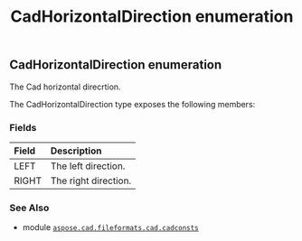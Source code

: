 ﻿---
title: CadHorizontalDirection enumeration
second_title: Aspose.CAD for Python via .NET API References
description: 
type: docs
weight: 210
url: /python-net/aspose.cad.fileformats.cad.cadconsts/cadhorizontaldirection/
is_root: false
---

## CadHorizontalDirection enumeration

The Cad horizontal direcrtion.



The CadHorizontalDirection type exposes the following members:

### Fields
| Field | Description |
| :- | :- |
| LEFT | The left direction. |
| RIGHT | The right direction. |



### See Also
* module [`aspose.cad.fileformats.cad.cadconsts`](..)

